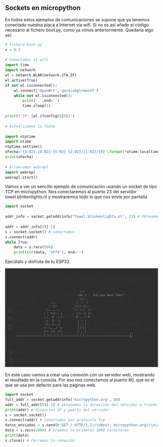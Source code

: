 ## Sockets en micropython

En todos estos ejemplos de comunicaciones se supone que ya tenemos conectado nuestra placa a Internet vía wifi. Si no es así añade el código necesario al fichero boot.py, como ya vimos anteriormente. Quedaría algo así:


```python
# Fichero boot.py 
v = 0.2

# Conectamos al wifi
import time
import network
wl = network.WLAN(network.STA_IF)
wl.active(True)
if not wl.isconnected():
    wl.connect('OpenWrt','qazxcvbgtrewsdf')
    while not wl.isconnected():
        print('.',end='')
        time.sleep(1)
    
print(f'IP: {wl.ifconfig()[0]}')

# Actualizamos la fecha

import ntptime
import utime
ntptime.settime()
sFecha='{3:02}:{4:02}:{5:02} {2:02}/{1:02}/{0}'.format(*utime.localtime())
print(sFecha)

# Arrancamos webrepl
import webrepl
webrepl.start()


```

Vamos a ver un sencillo ejemplo de comunicación usando un socket de tipo TCP en micropython.  Nos conectaremos al puerto 23 del servidor towel.blinkenlights.nl y mostraremos todo lo que nos envíe por pantalla

```python
import socket

addr_info = socket.getaddrinfo("towel.blinkenlights.nl", 23) # Obtenemos la dirección del servidor

addr = addr_info[0][-1]
s = socket.socket() # conectamos
s.connect(addr)
while True:
    data = s.recv(500)
    print(str(data, 'utf8'), end='')
```

Ejecútalo y disfruta de tu ESP32.

![](./images/starwars_as_a_service.png)

En este caso vamos a crear una conexión con un servidor web, mostrando el resultado en la consola. Por eso nos conectamos al puerto 80, que es el que se usa por defecto para las páginas web.

```python
import socket
full_addr = socket.getaddrinfo('micropython.org', 80)
addr = full_addr[0][-1] # obtenemos la dirección del servidor a través del DNS
print(addr) # dirección IP y puerto del servidor
s = socket.socket()
s.connect(addr) # Conectamos por protocolo tcp
datos_enviados = s.send(b'GET / HTTP/1.1\r\nHost: micropython.org\r\n\r\n') #Solicitamos la página web
data = s.recv(1000) # traemos lo primeros 1000 caracteres
print(data)
s.close() # Cerramos la conexión
```

